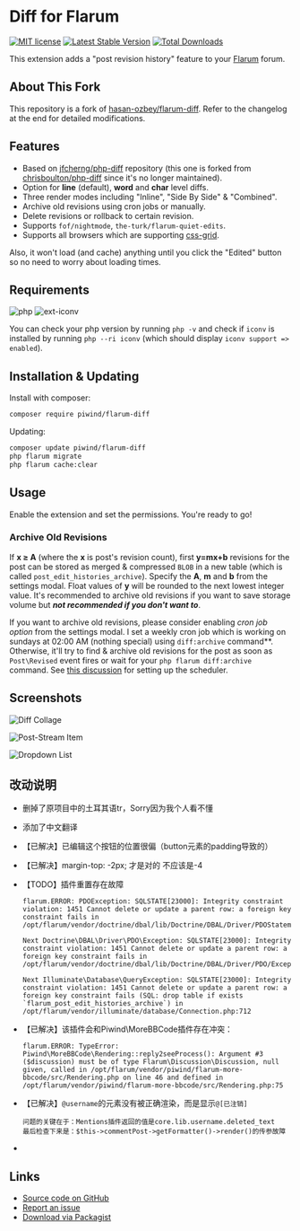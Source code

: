 # Diff for Flarum

[![MIT license](https://img.shields.io/badge/license-MIT-blue.svg)](https://github.com/piwind/flarum-diff/blob/master/LICENSE) [![Latest Stable Version](https://img.shields.io/packagist/v/piwind/flarum-diff.svg)](https://packagist.org/packages/piwind/flarum-diff) [![Total Downloads](https://img.shields.io/packagist/dt/piwind/flarum-diff.svg)](https://packagist.org/packages/piwind/flarum-diff)

This extension adds a "post revision history" feature to your [Flarum](https://github.com/flarum) forum.

## About This Fork

This repository is a fork of [hasan-ozbey/flarum-diff](https://github.com/hasan-ozbey/flarum-diff). Refer to the changelog at the end for detailed modifications.

## Features

- Based on [jfcherng/php-diff](https://github.com/jfcherng/php-diff) repository (this one is forked from [chrisboulton/php-diff](https://github.com/chrisboulton/php-diff) since it's no longer maintained).
- Option for **line** (default), **word** and **char** level diffs.
- Three render modes including "Inline", "Side By Side" & "Combined".
- Archive old revisions using cron jobs or manually.
- Delete revisions or rollback to certain revision.
- Supports `fof/nightmode`, `the-turk/flarum-quiet-edits`.
- Supports all browsers which are supporting [css-grid](https://caniuse.com/#feat=css-grid).

Also, it won't load (and cache) anything until you click the "Edited" button so no need to worry about loading times.

## Requirements

![php](https://img.shields.io/badge/php-%E2%89%A57.4.0-blue?style=flat-square) ![ext-iconv](https://img.shields.io/badge/ext-iconv-brightgreen?style=flat-square)

You can check your php version by running `php -v` and check if `iconv` is installed by running `php --ri iconv` (which should display `iconv support => enabled`).

## Installation & Updating

Install with composer:

```bash
composer require piwind/flarum-diff
```

Updating:

```bash
composer update piwind/flarum-diff
php flarum migrate
php flarum cache:clear
```

## Usage

Enable the extension and set the permissions. You're ready to go!

### Archive Old Revisions

If **x ≥ A** (where the **x** is post's revision count), first **y=mx+b** revisions for the post can be stored as merged & compressed `BLOB` in a new table (which is called `post_edit_histories_archive`). Specify the **A**, **m** and **b** from the settings modal. Float values of **y** will be rounded to the next lowest integer value. It's recommended to archive old revisions if you want to save storage volume but **_not recommended if you don't want to_**.

If you want to archive old revisions, please consider enabling _cron job option_ from the settings modal. I set a weekly cron job which is working on sundays at 02:00 AM (nothing special) using `diff:archive` command**. Otherwise, it'll try to find & archive old revisions for the post as soon as `Post\Revised` event fires or wait for your `php flarum diff:archive` command. See [this discussion](https://discuss.flarum.org/d/24118-setup-the-flarum-scheduler-using-cron) for setting up the scheduler.

## Screenshots

![Diff Collage](https://i.ibb.co/FJywHKn/rsz-diff-collage.png)

![Post-Stream Item](https://i.ibb.co/4m21pnM/post-Stream-Item.png)

![Dropdown List](https://i.ibb.co/PTTcWCw/dropdown-List.png)

## 改动说明

- 删掉了原项目中的土耳其语tr，Sorry因为我个人看不懂

- 添加了中文翻译

- 【已解决】已编辑这个按钮的位置很偏（button元素的padding导致的）

- 【已解决】margin-top: -2px; 才是对的 不应该是-4

- 【TODO】插件重置存在故障

  ```
  flarum.ERROR: PDOException: SQLSTATE[23000]: Integrity constraint violation: 1451 Cannot delete or update a parent row: a foreign key constraint fails in /opt/flarum/vendor/doctrine/dbal/lib/Doctrine/DBAL/Driver/PDOStatement.php:117
  
  Next Doctrine\DBAL\Driver\PDO\Exception: SQLSTATE[23000]: Integrity constraint violation: 1451 Cannot delete or update a parent row: a foreign key constraint fails in /opt/flarum/vendor/doctrine/dbal/lib/Doctrine/DBAL/Driver/PDO/Exception.php:18
  
  Next Illuminate\Database\QueryException: SQLSTATE[23000]: Integrity constraint violation: 1451 Cannot delete or update a parent row: a foreign key constraint fails (SQL: drop table if exists `flarum_post_edit_histories_archive`) in /opt/flarum/vendor/illuminate/database/Connection.php:712
  ```

- 【已解决】该插件会和Piwind\MoreBBCode插件存在冲突：

  ```
  flarum.ERROR: TypeError: Piwind\MoreBBCode\Rendering::reply2seeProcess(): Argument #3 ($discussion) must be of type Flarum\Discussion\Discussion, null given, called in /opt/flarum/vendor/piwind/flarum-more-bbcode/src/Rendering.php on line 46 and defined in /opt/flarum/vendor/piwind/flarum-more-bbcode/src/Rendering.php:75
  ```

- 【已解决】`@username`的元素没有被正确渲染，而是显示`@[已注销]`

  ```
  问题的关键在于：Mentions插件返回的值是core.lib.username.deleted_text
  最后检查下来是：$this->commentPost->getFormatter()->render()的传参故障
  ```

- 

## Links

- [Source code on GitHub](https://github.com/piwind/flarum-diff)
- [Report an issue](https://github.com/piwind/flarum-diff/issues)
- [Download via Packagist](https://packagist.org/packages/piwind/flarum-diff)
